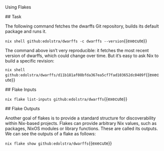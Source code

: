 Using Flakes

## Task


The following command fetches the dwarffs Git repository, builds its default package and runs it.

`nix shell github:edolstra/dwarffs -c dwarffs --version`{{execute}}

The command above isn’t very reproducible: it fetches the most recent version of dwarffs, which could change over time. But it’s easy to ask Nix to build a specific revision:

`nix shell github:edolstra/dwarffs/d11b181af08bfda367ea5cf7fad103652dc0409f`{{execute}}

## Flake Inputs


`nix flake list-inputs github:edolstra/dwarffs`{{execute}}


## Flake Outputs

Another goal of flakes is to provide a standard structure for discoverability within Nix-based projects. Flakes can provide arbitrary Nix values, such as packages, NixOS modules or library functions. These are called its outputs. We can see the outputs of a flake as follows:

`nix flake show github:edolstra/dwarffs`{{execute}}
